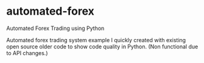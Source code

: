 # automated-forex
Automated Forex Trading using Python 

Automated forex trading system example I quickly created with existing open source older code to show code quality in Python. (Non functional due to API changes.) 
